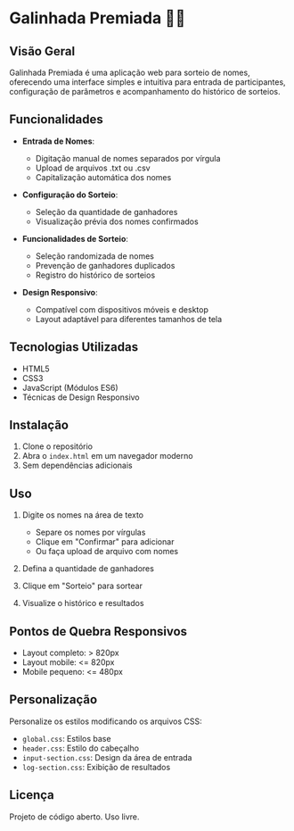 # Galinhada Premiada 🎲🐔

## Visão Geral

Galinhada Premiada é uma aplicação web para sorteio de nomes, oferecendo uma interface simples e intuitiva para entrada de participantes, configuração de parâmetros e acompanhamento do histórico de sorteios.

## Funcionalidades

- **Entrada de Nomes**: 
  - Digitação manual de nomes separados por vírgula
  - Upload de arquivos .txt ou .csv
  - Capitalização automática dos nomes

- **Configuração do Sorteio**:
  - Seleção da quantidade de ganhadores
  - Visualização prévia dos nomes confirmados

- **Funcionalidades de Sorteio**:
  - Seleção randomizada de nomes
  - Prevenção de ganhadores duplicados
  - Registro do histórico de sorteios

- **Design Responsivo**:
  - Compatível com dispositivos móveis e desktop
  - Layout adaptável para diferentes tamanhos de tela

## Tecnologias Utilizadas

- HTML5
- CSS3
- JavaScript (Módulos ES6)
- Técnicas de Design Responsivo

## Instalação

1. Clone o repositório
2. Abra o `index.html` em um navegador moderno
3. Sem dependências adicionais

## Uso

1. Digite os nomes na área de texto
   - Separe os nomes por vírgulas
   - Clique em "Confirmar" para adicionar
   - Ou faça upload de arquivo com nomes

2. Defina a quantidade de ganhadores

3. Clique em "Sorteio" para sortear

4. Visualize o histórico e resultados

## Pontos de Quebra Responsivos

- Layout completo: > 820px
- Layout mobile: <= 820px
- Mobile pequeno: <= 480px

## Personalização

Personalize os estilos modificando os arquivos CSS:
- `global.css`: Estilos base
- `header.css`: Estilo do cabeçalho
- `input-section.css`: Design da área de entrada
- `log-section.css`: Exibição de resultados

## Licença

Projeto de código aberto. Uso livre.
